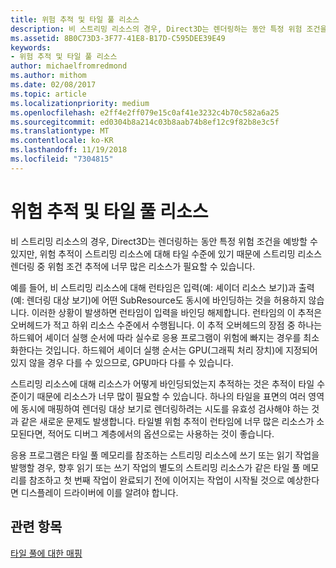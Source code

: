 ```yaml
---
title: 위험 추적 및 타일 풀 리소스
description: 비 스트리밍 리소스의 경우, Direct3D는 렌더링하는 동안 특정 위험 조건을 예방할 수 있지만, 위험 추적이 스트리밍 리소스에 대해 타일 수준에 있기 때문에 스트리밍 리소스 렌더링 중 위험 조건 추적에 너무 많은 리소스가 필요할 수 있습니다.
ms.assetid: 8B0C73D3-3F77-41E8-B17D-C595DEE39E49
keywords:
- 위험 추적 및 타일 풀 리소스
author: michaelfromredmond
ms.author: mithom
ms.date: 02/08/2017
ms.topic: article
ms.localizationpriority: medium
ms.openlocfilehash: e2ff4e2ff079e15c0af41e3232c4b70c582a6a25
ms.sourcegitcommit: ed0304b8a214c03b8aab74b8ef12c9f82b8e3c5f
ms.translationtype: MT
ms.contentlocale: ko-KR
ms.lasthandoff: 11/19/2018
ms.locfileid: "7304815"
---
```

# <a name="hazard-tracking-versus-tile-pool-resources"></a>위험 추적 및 타일 풀 리소스


비 스트리밍 리소스의 경우, Direct3D는 렌더링하는 동안 특정 위험 조건을 예방할 수 있지만, 위험 추적이 스트리밍 리소스에 대해 타일 수준에 있기 때문에 스트리밍 리소스 렌더링 중 위험 조건 추적에 너무 많은 리소스가 필요할 수 있습니다.

예를 들어, 비 스트리밍 리소스에 대해 런타임은 입력(예: 셰이더 리소스 보기)과 출력(예: 렌더링 대상 보기)에 어떤 SubResource도 동시에 바인딩하는 것을 허용하지 않습니다. 이러한 상황이 발생하면 런타임이 입력을 바인딩 해제합니다. 런타임의 이 추적은 오버헤드가 적고 하위 리소스 수준에서 수행됩니다. 이 추적 오버헤드의 장점 중 하나는 하드웨어 셰이더 실행 순서에 따라 실수로 응용 프로그램이 위험에 빠지는 경우를 최소화한다는 것입니다. 하드웨어 셰이더 실행 순서는 GPU(그래픽 처리 장치)에 지정되어 있지 않을 경우 다를 수 있으므로, GPU마다 다를 수 있습니다.

스트리밍 리소스에 대해 리소스가 어떻게 바인딩되었는지 추적하는 것은 추적이 타일 수준이기 때문에 리소스가 너무 많이 필요할 수 있습니다. 하나의 타일을 표면의 여러 영역에 동시에 매핑하여 렌더링 대상 보기로 렌더링하려는 시도를 유효성 검사해야 하는 것과 같은 새로운 문제도 발생합니다. 타일별 위험 추적이 런타임에 너무 많은 리소스가 소모된다면, 적어도 디버그 계층에서의 옵션으로는 사용하는 것이 좋습니다.

응용 프로그램은 타일 풀 메모리를 참조하는 스트리밍 리소스에 쓰기 또는 읽기 작업을 발행할 경우, 향후 읽기 또는 쓰기 작업의 별도의 스트리밍 리소스가 같은 타일 풀 메모리를 참조하고 첫 번째 작업이 완료되기 전에 이어지는 작업이 시작될 것으로 예상한다면 디스플레이 드라이버에 이를 알려야 합니다.

## <a name="span-idrelated-topicsspanrelated-topics"></a><span id="related-topics"></span>관련 항목


[타일 풀에 대한 매핑](mappings-are-into-a-tile-pool.md)

 

 




